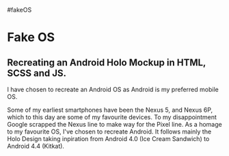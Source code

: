 #fakeOS
# Fake OS

## Recreating an Android Holo Mockup in HTML, SCSS and JS.
I have chosen to recreate an Android OS as Android is my preferred mobile OS. 

Some of my earliest smartphones have been the Nexus 5, and Nexus 6P, which to this day are some of my favourite devices. To my disappointment Google scrapped the Nexus line to make way for the Pixel line. As a homage to my favourite OS, I've chosen to recreate Android. It follows mainly the Holo Design taking inpiration from Android 4.0 (Ice Cream Sandwich) to Android 4.4 (Kitkat).
